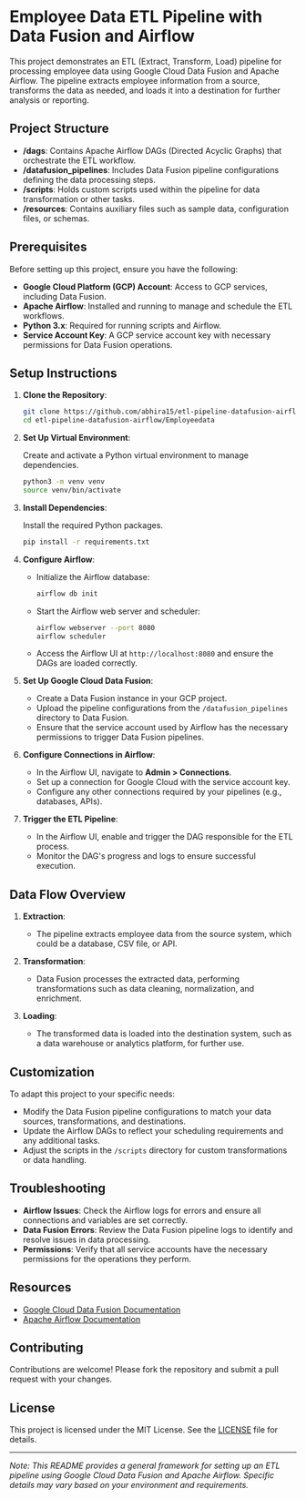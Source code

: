 # Employee Data ETL Pipeline with Data Fusion and Airflow

This project demonstrates an ETL (Extract, Transform, Load) pipeline for processing employee data using Google Cloud Data Fusion and Apache Airflow. The pipeline extracts employee information from a source, transforms the data as needed, and loads it into a destination for further analysis or reporting.

## Project Structure

- **/dags**: Contains Apache Airflow DAGs (Directed Acyclic Graphs) that orchestrate the ETL workflow.
- **/datafusion_pipelines**: Includes Data Fusion pipeline configurations defining the data processing steps.
- **/scripts**: Holds custom scripts used within the pipeline for data transformation or other tasks.
- **/resources**: Contains auxiliary files such as sample data, configuration files, or schemas.

## Prerequisites

Before setting up this project, ensure you have the following:

- **Google Cloud Platform (GCP) Account**: Access to GCP services, including Data Fusion.
- **Apache Airflow**: Installed and running to manage and schedule the ETL workflows.
- **Python 3.x**: Required for running scripts and Airflow.
- **Service Account Key**: A GCP service account key with necessary permissions for Data Fusion operations.

## Setup Instructions

1. **Clone the Repository**:

   ```bash
   git clone https://github.com/abhira15/etl-pipeline-datafusion-airflow.git
   cd etl-pipeline-datafusion-airflow/Employeedata
   ```

2. **Set Up Virtual Environment**:

   Create and activate a Python virtual environment to manage dependencies.

   ```bash
   python3 -m venv venv
   source venv/bin/activate
   ```

3. **Install Dependencies**:

   Install the required Python packages.

   ```bash
   pip install -r requirements.txt
   ```

4. **Configure Airflow**:

   - Initialize the Airflow database:

     ```bash
     airflow db init
     ```

   - Start the Airflow web server and scheduler:

     ```bash
     airflow webserver --port 8080
     airflow scheduler
     ```

   - Access the Airflow UI at `http://localhost:8080` and ensure the DAGs are loaded correctly.

5. **Set Up Google Cloud Data Fusion**:

   - Create a Data Fusion instance in your GCP project.
   - Upload the pipeline configurations from the `/datafusion_pipelines` directory to Data Fusion.
   - Ensure that the service account used by Airflow has the necessary permissions to trigger Data Fusion pipelines.

6. **Configure Connections in Airflow**:

   - In the Airflow UI, navigate to **Admin > Connections**.
   - Set up a connection for Google Cloud with the service account key.
   - Configure any other connections required by your pipelines (e.g., databases, APIs).

7. **Trigger the ETL Pipeline**:

   - In the Airflow UI, enable and trigger the DAG responsible for the ETL process.
   - Monitor the DAG's progress and logs to ensure successful execution.

## Data Flow Overview

1. **Extraction**:

   - The pipeline extracts employee data from the source system, which could be a database, CSV file, or API.

2. **Transformation**:

   - Data Fusion processes the extracted data, performing transformations such as data cleaning, normalization, and enrichment.

3. **Loading**:

   - The transformed data is loaded into the destination system, such as a data warehouse or analytics platform, for further use.

## Customization

To adapt this project to your specific needs:

- Modify the Data Fusion pipeline configurations to match your data sources, transformations, and destinations.
- Update the Airflow DAGs to reflect your scheduling requirements and any additional tasks.
- Adjust the scripts in the `/scripts` directory for custom transformations or data handling.

## Troubleshooting

- **Airflow Issues**: Check the Airflow logs for errors and ensure all connections and variables are set correctly.
- **Data Fusion Errors**: Review the Data Fusion pipeline logs to identify and resolve issues in data processing.
- **Permissions**: Verify that all service accounts have the necessary permissions for the operations they perform.

## Resources

- [Google Cloud Data Fusion Documentation](https://cloud.google.com/data-fusion/docs)
- [Apache Airflow Documentation](https://airflow.apache.org/docs/)

## Contributing

Contributions are welcome! Please fork the repository and submit a pull request with your changes.

## License

This project is licensed under the MIT License. See the [LICENSE](../LICENSE) file for details.

---

*Note: This README provides a general framework for setting up an ETL pipeline using Google Cloud Data Fusion and Apache Airflow. Specific details may vary based on your environment and requirements.* 
